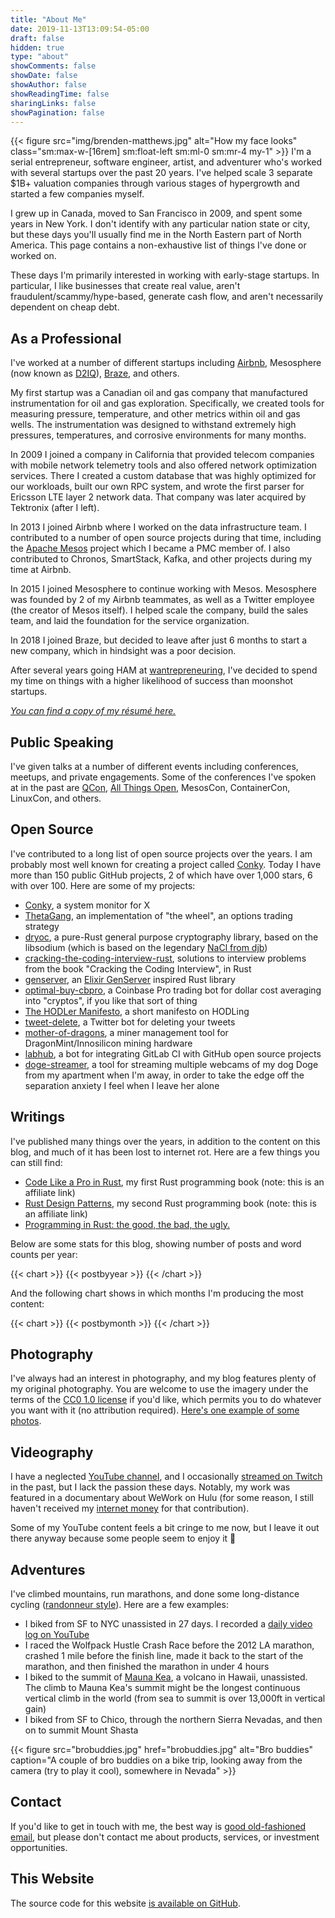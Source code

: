 ```yaml
---
title: "About Me"
date: 2019-11-13T13:09:54-05:00
draft: false
hidden: true
type: "about"
showComments: false
showDate: false
showAuthor: false
showReadingTime: false
sharingLinks: false
showPagination: false
---
```

{{< figure
    src="img/brenden-matthews.jpg"
    alt="How my face looks"
    class="sm:max-w-[16rem] sm:float-left sm:ml-0 sm:mr-4 my-1"
    >}}
I'm a serial entrepreneur, software engineer, artist, and adventurer who's
worked with several startups over the past 20 years. I've helped scale 3
separate $1B+ valuation companies through various stages of hypergrowth and
started a few companies myself.

I grew up in Canada, moved to San Francisco in 2009, and spent some years in
New York. I don't identify with any particular nation state or city, but these
days you'll usually find me in the North Eastern part of North America. This
page contains a non-exhaustive list of things I've done or worked on.

These days I'm primarily interested in working with early-stage startups. In
particular, I like businesses that create real value, aren't
fraudulent/scammy/hype-based, generate cash flow, and aren't necessarily
dependent on cheap debt.

## As a Professional

I've worked at a number of different startups including
[Airbnb](https://www.airbnb.com/), Mesosphere (now known as
[D2IQ](https://d2iq.com/)), [Braze](https://www.braze.com/), and others.

My first startup was a Canadian oil and gas company that manufactured
instrumentation for oil and gas exploration. Specifically, we created tools for
measuring pressure, temperature, and other metrics within oil and gas wells.
The instrumentation was designed to withstand extremely high pressures,
temperatures, and corrosive environments for many months.

In 2009 I joined a company in California that provided telecom companies with
mobile network telemetry tools and also offered network optimization services.
There I created a custom database that was highly optimized for our workloads,
built our own RPC system, and wrote the first parser for Ericsson LTE layer 2
network data. That company was later acquired by Tektronix (after I left).

In 2013 I joined Airbnb where I worked on the data infrastructure team. I
contributed to a number of open source projects during that time, including the
[Apache Mesos](https://mesos.apache.org/) project which I became a PMC member
of. I also contributed to Chronos, SmartStack, Kafka, and other projects during
my time at Airbnb.

In 2015 I joined Mesosphere to continue working with Mesos. Mesosphere was
founded by 2 of my Airbnb teammates, as well as a Twitter employee (the creator
of Mesos itself). I helped scale the company, build the sales team, and laid
the foundation for the service organization.

In 2018 I joined Braze, but decided to leave after just 6 months to start a new
company, which in hindsight was a poor decision.

After several years going HAM at [wantrepreneuring](/tags/wantrepreneur/), I've
decided to spend my time on things with a higher likelihood of success than
moonshot startups.

_[You can find a copy of my résumé here.](https://github.com/brndnmtthws/resume/blob/main/resume.pdf)_

## Public Speaking

I've given talks at a number of different events including conferences,
meetups, and private engagements. Some of the conferences I've spoken at in the
past are [QCon](https://qconsf.com/), [All Things
Open](https://allthingsopen.org/), MesosCon, ContainerCon, LinuxCon, and
others.

## Open Source

I've contributed to a long list of open source projects over the years. I am probably most well known for creating a project called [Conky](https://github.com/brndnmtthws/conky). Today I have more than 150 public GitHub projects, 2 of which have over 1,000 stars, 6 with over 100. Here are some of my projects:

- [Conky](https://github.com/brndnmtthws/conky), a system monitor for X
- [ThetaGang](https://github.com/brndnmtthws/thetagang), an implementation of "the wheel", an options trading strategy
- [dryoc](https://github.com/brndnmtthws/dryoc), a pure-Rust general purpose cryptography library, based on the libsodium (which is based on the legendary [NaCl from djb](https://nacl.cr.yp.to/))
- [cracking-the-coding-interview-rust](https://github.com/brndnmtthws/cracking-the-coding-interview-rust), solutions to interview problems from the book "Cracking the Coding Interview", in Rust
- [genserver](https://github.com/brndnmtthws/genserver), an [Elixir GenServer](https://hexdocs.pm/elixir/GenServer.html) inspired Rust library
- [optimal-buy-cbpro](https://github.com/brndnmtthws/optimal-buy-cbpro), a Coinbase Pro trading bot for dollar cost averaging into "cryptos", if you like that sort of thing
- [The HODLer Manifesto](https://github.com/brndnmtthws/hodlermanifesto), a short manifesto on HODLing
- [tweet-delete](https://github.com/brndnmtthws/tweet-delete), a Twitter bot for deleting your tweets
- [mother-of-dragons](https://github.com/brndnmtthws/mother-of-dragons), a miner management tool for DragonMint/Innosilicon mining hardware
- [labhub](https://github.com/brndnmtthws/labhub), a bot for integrating GitLab CI with GitHub open source projects
- [doge-streamer](https://github.com/brndnmtthws/doge-streamer), a tool for streaming multiple webcams of my dog Doge from my apartment when I'm away, in order to take the edge off the separation anxiety I feel when I leave her alone

## Writings

I've published many things over the years, in addition to the content on this
blog, and much of it has been lost to internet rot. Here are a few things you
can still find:

- [Code Like a Pro in Rust](https://www.manning.com/books/code-like-a-pro-in-rust?utm_source=brendenm&utm_medium=affiliate&utm_campaign=book_matthews_code_9_22_21&a_aid=brendenm&a_bid=3eb61509), my first Rust programming book (note: this is an affiliate link)
- [Rust Design Patterns](https://www.manning.com/books/rust-design-patterns?utm_source=brendenm&utm_medium=affiliate&utm_campaign=book_matthews2_rust_6_6_23&a_aid=brendenm&a_bid=cc069fd9&chan=mm_github), my second Rust programming book (note: this is an affiliate link)
- [Programming in Rust: the good, the bad, the ugly.](https://hackernoon.com/programming-in-rust-the-good-the-bad-the-ugly-d06f8d8b7738)

Below are some stats for this blog, showing number of posts and word counts per year:

{{< chart >}}
{{< postbyyear >}}
{{< /chart >}}

And the following chart shows in which months I'm producing the most content:

{{< chart >}}
{{< postbymonth >}}
{{< /chart >}}

## Photography

I've always had an interest in photography, and my blog features plenty of my
original photography. You are welcome to use the imagery under the terms of the
[CC0 1.0 license](https://creativecommons.org/publicdomain/zero/1.0/) if you'd
like, which permits you to do whatever you want with it (no attribution
required). [Here's one example of some photos](/posts/commercial-real-estate).

## Videography

I have a neglected [YouTube
channel](https://www.youtube.com/user/aeouuuuuuuuuuuuuuu), and I occasionally
[streamed on Twitch](https://www.twitch.tv/letsmakestuff) in the past, but I
lack the passion these days. Notably, my work was featured in a documentary
about WeWork on Hulu (for some reason, I still haven't received my [internet
money](https://www.youtube.com/watch?v=Oc-9xNbvRqg) for that contribution).

Some of my YouTube content feels a bit cringe to me now, but I leave it out
there anyway because some people seem to enjoy it 🙂

## Adventures

I've climbed mountains, run marathons, and done some long-distance cycling
([randonneur style](https://en.wikipedia.org/wiki/Randonneuring)). Here are a
few examples:

- I biked from SF to NYC unassisted in 27 days. I recorded a [daily video log on YouTube](https://www.youtube.com/playlist?list=PLfHJt4o9-rmCH1J_DTVoNxrnJiaPUNg_O)
- I raced the Wolfpack Hustle Crash Race before the 2012 LA marathon, crashed 1 mile before the finish line, made it back to the start of the marathon, and then finished the marathon in under 4 hours
- I biked to the summit of [Mauna Kea](https://en.wikipedia.org/wiki/Mauna_Kea), a volcano in Hawaii, unassisted. The climb to Mauna Kea's summit might be the longest continuous vertical climb in the world (from sea to summit is over 13,000ft in vertical gain)
- I biked from SF to Chico, through the northern Sierra Nevadas, and then on to summit Mount Shasta

{{< figure
  src="brobuddies.jpg"
  href="brobuddies.jpg"
  alt="Bro buddies"
  caption="A couple of bro buddies on a bike trip, looking away from the camera (try to play it cool), somewhere in Nevada" >}}

## Contact

If you'd like to get in touch with me, the best way is [good old-fashioned
email](mailto:hifromyourblog@brenden.brndn.io), but please don't contact me
about products, services, or investment opportunities.

## This Website

The source code for this website [is available on
GitHub](https://github.com/brndnmtthws/brndn-io).
